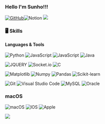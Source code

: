 ### Hello I'm Sunho!!!

<a href = "https://github.com/sunho0506"><img alt="GitHub" src ="https://img.shields.io/badge/GitHub-181717.svg?&style=flat-square&logo=GitHub&logoColor=white"/></a><img alt="Notion" src ="https://img.shields.io/badge/Notion-white.svg?&style=flat-square&logo=Notion&logoColor=black"/></a> <a href="mailto:dbstjsghsla@naver.com"><img src="https://img.shields.io/badge/dbstjsghsla@naver.com-orange?style=flat-square&logo=Gmail&logoColor=white&link=mailto:dbstjsghsla@naver.com"/> </a>

### 🖥️ Skills

#### Languages & Tools

<img alt="Python" src ="https://img.shields.io/badge/Python-3776AB.svg?&style=flat-square&logo=Python&logoColor=white"/> <img alt="JavaScript" src ="https://img.shields.io/badge/JavaScriipt-F7DF1E.svg?&style=flat-square&logo=JavaScript&logoColor=black"/> <img alt="JavaScript" src ="https://img.shields.io/badge/nodejs-339933.svg?&style=flat-square&logo=Node.js&logoColor=white"/> <img  alt="Java" src ="https://img.shields.io/badge/Java-607078.svg?&style=flat-square&logo=Java&logoColor=white"/>

<img alt="JQUERY" src="https://img.shields.io/badge/jquery-%230769AD.svg?style=for-the-badge&logo=jquery&logoColor=white"/> <img alt="Socket.io" src="https://img.shields.io/badge/Socket.io-black?style=for-the-badge&logo=socket.io&badgeColor=010101"/> <img alt="C" src="https://img.shields.io/badge/c-%2300599C.svg?style=for-the-badge&logo=c&logoColor=white"/>

<img alt="Matplotlib" src="https://img.shields.io/badge/Matplotlib-%23ffffff.svg?style=for-the-badge&logo=Matplotlib&logoColor=black"/> <img alt="Numpy" src="https://img.shields.io/badge/numpy-%23013243.svg?style=for-the-badge&logo=numpy&logoColor=white"/> <img alt="Pandas" src="https://img.shields.io/badge/pandas-%23150458.svg?style=for-the-badge&logo=pandas&logoColor=white"/> <img alt="Scikit-learn" src="https://img.shields.io/badge/scikit--learn-%23F7931E.svg?style=for-the-badge&logo=scikit-learn&logoColor=white"/>

<img  alt="Git" src ="https://img.shields.io/badge/Git-F05032.svg?&style=flat-square&logo=Git&logoColor=white"/> <img  alt="Visual Studio Code" src ="https://img.shields.io/badge/VScode-007ACC.svg?&style=flat-square&logo=Visual Studio Code&logoColor=white"/> <img  alt="MySQL" src ="https://img.shields.io/badge/Mysql-4479A1.svg?&style=flat-square&logo=MySQL&logoColor=white"/> <img  alt="Oracle" src ="https://img.shields.io/badge/Oracle-F80000.svg?&style=flat-square&logo=Oracle&logoColor=white"/>

### macOS

<img alt="macOS" src="https://img.shields.io/badge/mac%20os-000000?style=for-the-badge&logo=macos&logoColor=F0F0F0"/> <img alt="IOS" src="https://img.shields.io/badge/iOS-000000?style=for-the-badge&logo=ios&logoColor=white"/> <img alt="Apple" src="https://img.shields.io/badge/Apple-%23000000.svg?style=for-the-badge&logo=apple&logoColor=white"/>

<!-- <img src="https://github-readme-stats.vercel.app/api/top-langs/?username=sunho0506&layout=compact"><br><br> -->
<img src="https://github-readme-stats.vercel.app/api?username=sunho0506&show_icons=true">
